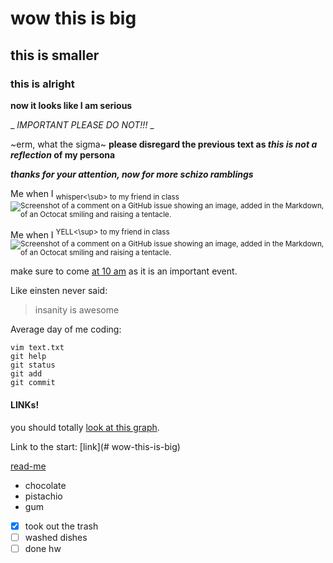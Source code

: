 # wow this is big
## this is smaller
### this is alright

**now it looks like I am serious**

_ _IMPORTANT PLEASE DO NOT!!!_ _

~erm, what the sigma~
**please disregard the previous text as _this is not a reflection_ of my persona**

***thanks for your attention, now for more schizo ramblings***

Me when I <sub>whisper<\sub> to my friend in class
![Screenshot of a comment on a GitHub issue showing an image, added in the Markdown, of an Octocat smiling and raising a tentacle.]([https://myoctocat.com/assets/images/base-octocat.svg](https://external-content.duckduckgo.com/iu/?u=https%3A%2F%2Fnewfastuff.com%2Fwp-content%2Fuploads%2F2019%2F06%2FeCbagYx.png&f=1&nofb=1&ipt=d4092ea773d2641ce9392ba0f5b4add1c76238e0077b9d1e2c0e259f6f6c137e))

Me when I <sup>YELL<\sup> to my friend in class
![Screenshot of a comment on a GitHub issue showing an image, added in the Markdown, of an Octocat smiling and raising a tentacle.](https://external-content.duckduckgo.com/iu/?u=https%3A%2F%2Fa.pinatafarm.com%2F1159x1125%2F405695963a%2Fspongebob-yelling.jpg&f=1&nofb=1&ipt=c593dc32925fdaafc44fa2e5709d08942e057cc968ab19008d53140027ebe32f)



make sure to come <ins>at 10 am</ins> as it is an important event.

Like einsten never said:
> insanity is awesome

Average day of me coding:

```
vim text.txt
git help
git status
git add
git commit
```

#### LINKs!
you should totally [look at this graph](https://www.youtube.com/watch?v=oMRgdpXLElE).

Link to the start: [link](# wow-this-is-big)

[read-me](pages-project/README.md)

- chocolate
- pistachio
- gum

- [x] took out the trash
- [ ] washed dishes
- [ ] done hw
